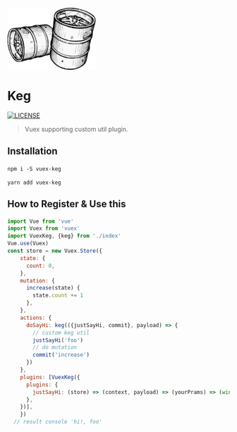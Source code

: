 ![intro](./media/intro.png)
# Keg

[![LICENSE][LICENSE IMAGE]][LICENSE LINK]

[NPM IMAGE]:http://img.shields.io/npm/v/vuex-keg.svg?style=flat
[NPM LINK]:https://www.npmjs.org/package/vuex-keg
[LICENSE IMAGE]:https://img.shields.io/npm/l/vuex-keg.svg
[LICENSE LINK]:https://www.npmjs.org/package/vuex-keg

> Vuex supporting custom util plugin.

## Installation
``
npm i -S vuex-keg
``

``
yarn add vuex-keg
``
## How to Register & Use this
````javascript
import Vue from 'vue'
import Vuex from 'vuex'
import VuexKeg, {keg} from './index'
Vue.use(Vuex)
const store = new Vuex.Store({
    state: {
      count: 0,
    },
    mutation: {
      increase(state) {
        state.count += 1
      },
    },
    actions: {
      doSayHi: keg(({justSayHi, commit}, payload) => {
        // custom keg util
        justSayHi('foo')
        // do mutation
        commit('increase')
      })
    },
    plugins: [VuexKeg({
      plugins: {
        justSayHi: (store) => (context, payload) => (yourPrams) => (window.console.log('hi!', yourPrams)),
      },
    })],
    })
  // result console 'hi!, foo'
````
